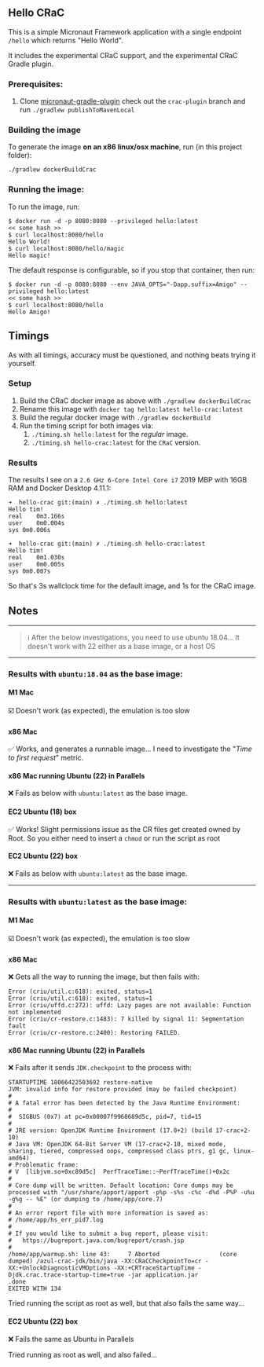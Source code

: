 ## Hello CRaC

This is a simple Micronaut Framework application with a single endpoint `/hello` which returns "Hello World".

It includes the experimental CRaC support, and the experimental CRaC Gradle plugin.

### Prerequisites:

1. Clone [micronaut-gradle-plugin](https://github.com/micronaut-projects/micronaut-gradle-plugin) check out the `crac-plugin` branch and run `./gradlew publishToMavenLocal`

### Building the image

To generate the image **on an x86 linux/osx machine**, run (in this project folder):

```
./gradlew dockerBuildCrac
```

### Running the image:

To run the image, run:

```
$ docker run -d -p 8080:8080 --privileged hello:latest
<< some hash >>
$ curl localhost:8080/hello
Hello World!
$ curl localhost:8080/hello/magic
Hello magic!
```

The default response is configurable, so if you stop that container, then run:

```
$ docker run -d -p 8080:8080 --env JAVA_OPTS="-Dapp.suffix=Amigo" --privileged hello:latest
<< some hash >>
$ curl localhost:8080/hello
Hello Amigo!
```

## Timings

As with all timings, accuracy must be questioned, and nothing beats trying it yourself.

### Setup

1. Build the CRaC docker image as above with `./gradlew dockerBuildCrac`
1. Rename this image with `docker tag hello:latest hello-crac:latest`
1. Build the regular docker image with `./gradlew dockerBuild`
1. Run the timing script for both images via:
   1. `./timing.sh hello:latest` for the _regular_ image.
   1. `./timing.sh hello-crac:latest` for the `CRaC` version.

### Results

The results I see on a `2.6 GHz 6-Core Intel Core i7` 2019 MBP with 16GB RAM and Docker Desktop 4.11.1:

```
➜  hello-crac git:(main) ✗ ./timing.sh hello:latest
Hello tim!
real	0m3.166s
user	0m0.004s
sys	0m0.006s

➜  hello-crac git:(main) ✗ ./timing.sh hello-crac:latest
Hello tim!
real	0m1.030s
user	0m0.005s
sys	0m0.007s
```

So that's 3s wallclock time for the default image, and 1s for the CRaC image. 
## Notes

---
> ℹ️ After the below investigations, you need to use ubuntu 18.04...  It doesn't work with 22 either as a base image, or a host OS
---

### Results with `ubuntu:18.04` as the base image:

#### M1 Mac

☑️ Doesn't work (as expected), the emulation is too slow

#### x86 Mac

✅ Works, and generates a runnable image...  I need to investigate the "_Time to first request_" metric.

#### x86 Mac running Ubuntu (22) in Parallels

❌ Fails as below with `ubuntu:latest` as the base image.

#### EC2 Ubuntu (18) box

✅ Works!  Slight permissions issue as the CR files get created owned by Root.  So you either need to insert a `chmod` or run the script as root

#### EC2 Ubuntu (22) box

❌ Fails as below with `ubuntu:latest` as the base image.

---

### Results with `ubuntu:latest` as the base image:

#### M1 Mac

☑️ Doesn't work (as expected), the emulation is too slow

#### x86 Mac

❌ Gets all the way to running the image, but then fails with:

```
Error (criu/util.c:618): exited, status=1
Error (criu/util.c:618): exited, status=1
Error (criu/uffd.c:272): uffd: Lazy pages are not available: Function not implemented
Error (criu/cr-restore.c:1483): 7 killed by signal 11: Segmentation fault
Error (criu/cr-restore.c:2400): Restoring FAILED.
```

#### x86 Mac running Ubuntu (22) in Parallels

❌ Fails after it sends `JDK.checkpoint` to the process with:

```
STARTUPTIME 18066422503692 restore-native
JVM: invalid info for restore provided (may be failed checkpoint)
#
# A fatal error has been detected by the Java Runtime Environment:
#
#  SIGBUS (0x7) at pc=0x00007f9968689d5c, pid=7, tid=15
#
# JRE version: OpenJDK Runtime Environment (17.0+2) (build 17-crac+2-10)
# Java VM: OpenJDK 64-Bit Server VM (17-crac+2-10, mixed mode, sharing, tiered, compressed oops, compressed class ptrs, g1 gc, linux-amd64)
# Problematic frame:
# V  [libjvm.so+0xc89d5c]  PerfTraceTime::~PerfTraceTime()+0x2c
#
# Core dump will be written. Default location: Core dumps may be processed with "/usr/share/apport/apport -p%p -s%s -c%c -d%d -P%P -u%u -g%g -- %E" (or dumping to /home/app/core.7)
#
# An error report file with more information is saved as:
# /home/app/hs_err_pid7.log
#
# If you would like to submit a bug report, please visit:
#   https://bugreport.java.com/bugreport/crash.jsp
#
/home/app/warmup.sh: line 43:     7 Aborted                 (core dumped) /azul-crac-jdk/bin/java -XX:CRaCCheckpointTo=cr -XX:+UnlockDiagnosticVMOptions -XX:+CRTraceStartupTime -Djdk.crac.trace-startup-time=true -jar application.jar
.done
EXITED WITH 134
```
Tried running the script as root as well, but that also fails the same way...

#### EC2 Ubuntu (22) box

❌ Fails the same as Ubuntu in Parallels

Tried running as root as well, and also failed...

